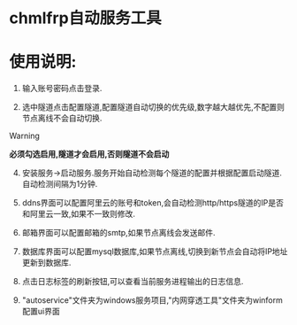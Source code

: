 # chmlfrp自动服务工具
# 使用说明:
1. 输入账号密码点击登录.
   
3. 选中隧道点击配置隧道,配置隧道自动切换的优先级,数字越大越优先,不配置则节点离线不会自动切换.
>[!WARNING]
>**必须勾选启用,隧道才会启用,否则隧道不会启动**

4. 安装服务->启动服务.服务开始自动检测每个隧道的配置并根据配置启动隧道.自动检测间隔为1分钟.
   
6. ddns界面可以配置阿里云的账号和token,会自动检测http/https隧道的IP是否和阿里云一致,如果不一致则修改.
   
8. 邮箱界面可以配置邮箱的smtp,如果节点离线会发送邮件.
   
10. 数据库界面可以配置mysql数据库,如果节点离线,切换到新节点会自动将IP地址更新到数据库.
   
12. 点击日志标签的刷新按钮,可以查看当前服务进程输出的日志信息.

13. "autoservice"文件夹为windows服务项目,"内网穿透工具"文件夹为winform配置ui界面
